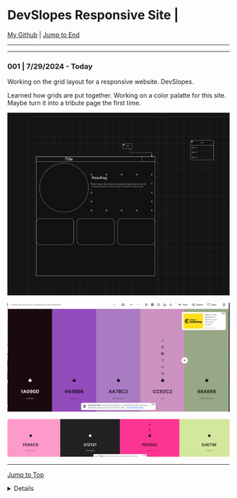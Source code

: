 
<div id="top-of-doc"></div>

# DevSlopes Responsive Site  |

[My Github](https://github.com/popados) | [Jump to End](#end-of-doc)

***

***

### 001 | 7/29/2024 - Today

Working on the grid layout for a responsive website. DevSlopes.

Learned how grids are put together. Working on a color palatte for this site.
Maybe turn it into a tribute page the first time.

![Mockup](./img/mockup.png)

![Palatte](./img/palatte.png)



![Palatte-2](./img/palatte-two.png)

***

[Jump to Top](#top-of-doc)

<div id="end-of-doc"></div>

<details>
## Notes :
</details>


